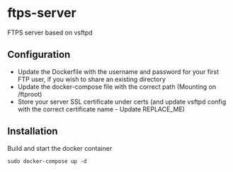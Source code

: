 # ftps-server
FTPS server based on vsftpd

## Configuration

* Update the Dockerfile with the username and password for your first FTP user, if you wish to share an existing directory
* Update the docker-compose file with the correct path (Mounting on /ftproot)
* Store your server SSL certificate under certs (and update vsftpd config with the correct certificate name - Update REPLACE_ME)

## Installation

Build and start the docker container
```
sudo docker-compose up -d 
```